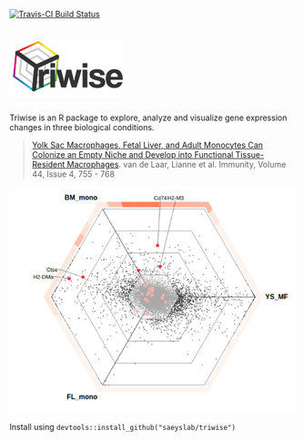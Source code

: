 [![Travis-CI Build Status](https://travis-ci.org/wsaelens/triwiser.svg?branch=master)](https://travis-ci.org/wsaelens/triwiser)

# <img src="logo.png" width="200">

Triwise is an R package to explore, analyze and visualize gene expression changes in three biological conditions.

> [Yolk Sac Macrophages, Fetal Liver, and Adult Monocytes Can Colonize an Empty Niche and Develop into Functional Tissue-Resident Macrophages](http://dx.doi.org/10.1016/j.immuni.2016.02.017). van de Laar, Lianne et al. Immunity, Volume 44, Issue 4, 755 - 768

![interactive triwise plot](interactive.png "Interactive triwise plot")

Install using `devtools::install_github("saeyslab/triwise")`
